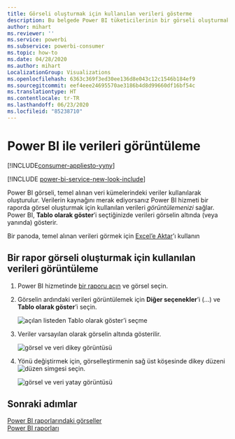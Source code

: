 ```yaml
---
title: Görseli oluşturmak için kullanılan verileri gösterme
description: Bu belgede Power BI tüketicilerinin bir görseli oluşturmak için kullanılan verileri nasıl "görebileceği" anlatılmaktadır.
author: mihart
ms.reviewer: ''
ms.service: powerbi
ms.subservice: powerbi-consumer
ms.topic: how-to
ms.date: 04/28/2020
ms.author: mihart
LocalizationGroup: Visualizations
ms.openlocfilehash: 6363c369f3ed30ee136d8e043c12c1546b184ef9
ms.sourcegitcommit: eef4eee24695570ae3186b4d8d99660df16bf54c
ms.translationtype: HT
ms.contentlocale: tr-TR
ms.lasthandoff: 06/23/2020
ms.locfileid: "85238710"
---
```

# <a name="show-data-with-power-bi-reports"></a>Power BI ile verileri görüntüleme

[!INCLUDE[consumer-appliesto-yyny](../includes/consumer-appliesto-yyny.md)]

[!INCLUDE [power-bi-service-new-look-include](../includes/power-bi-service-new-look-include.md)]

Power BI görseli, temel alınan veri kümelerindeki veriler kullanılarak oluşturulur. Verilerin kaynağını merak ediyorsanız Power BI hizmeti bir raporda görsel oluşturmak için kullanılan verileri *görüntülemenizi* sağlar. Power BI, **Tablo olarak göster**’i seçtiğinizde verileri görselin altında (veya yanında) gösterir.

Bir panoda, temel alınan verileri görmek için [Excel’e Aktar](end-user-export.md)’ı kullanın

## <a name="show-the-data-being-used-to-create-a-report-visual"></a>Bir rapor görseli oluşturmak için kullanılan verileri görüntüleme
1. Power BI hizmetinde [bir raporu açın](end-user-report-open.md) ve görsel seçin.  
2. Görselin ardındaki verileri görüntülemek için **Diğer seçenekler**’i (...) ve **Tablo olarak göster**’i seçin.
   
   ![açılan listeden Tablo olarak göster’i seçme](./media/end-user-show-data/power-bi-show-data-vertical.png)
3. Veriler varsayılan olarak görselin altında gösterilir.
   
   ![görsel ve veri dikey görüntüsü](./media/end-user-show-data/power-bi-show-data-table.png)

4. Yönü değiştirmek için, görselleştirmenin sağ üst köşesinde dikey düzeni ![düzen simgesi](media/end-user-show-data/power-bi-vertical-icon-new.png) seçin.
   
   ![görsel ve veri yatay görüntüsü](./media/end-user-show-data/power-bi-horizontal.png)

## <a name="next-steps"></a>Sonraki adımlar
[Power BI raporlarındaki görseller](../visuals/power-bi-report-visualizations.md)    
[Power BI raporları](end-user-reports.md)    

